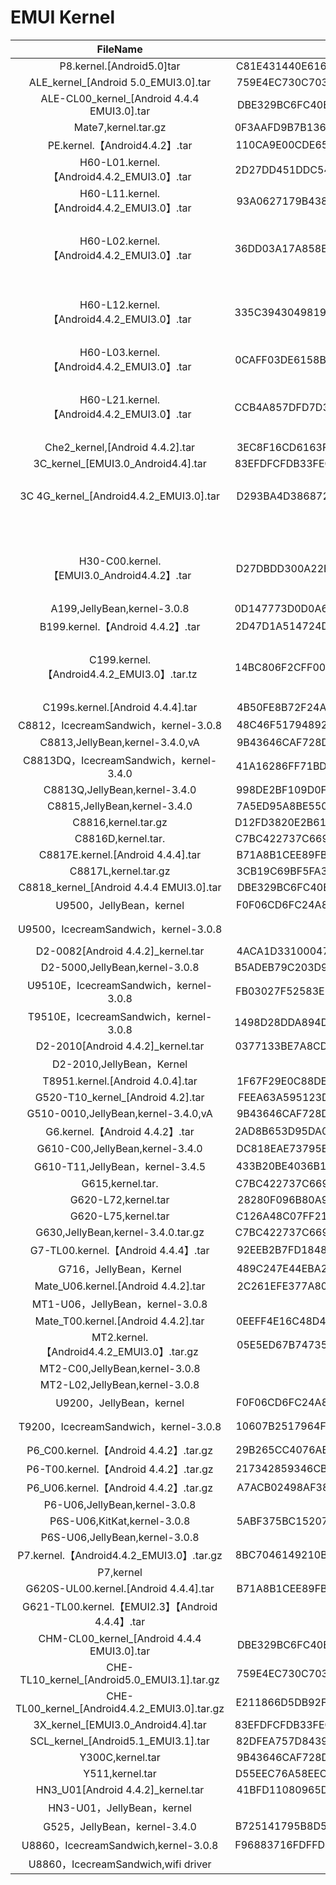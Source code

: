 # EMUI Kernel

| FileName                                    | MD5                              | Size     | DownloadUrl                                                                                                                              |
| :-----------------------------------------: | :------------------------------: | :------: | :--------------------------------------------------------------------------------------------------------------------------------------: |
| P8.kernel.[Android5.0]tar                   | C81E431440E616472A7BD5BB53F488AA | 155.12MB | http://emuirom123.dbankcloud.com/P8.kernel.%5BAndroid5.0%5Dtar.gz?rid=1295                                                               |
| ALE_kernel_[Android 5.0_EMUI3.0].tar        | 759E4EC730C70318398E235F0849CA43 | 118.88MB | http://emuirom123.dbankcloud.com/ALE_kernel_%5BAndroid%205.0_EMUI3.0%5D.tar.gz?rid=1331                                                  |
| ALE-CL00_kernel_[Android 4.4.4 EMUI3.0].tar | DBE329BC6FC40EFA0906253B8F7E8B22 | 117.67MB | http://emuirom123.dbankcloud.com/ALE-CL00_kernel_%5BAndroid%204.4.4%20EMUI3.0%5D.tar.gz?rid=1389                                         |
| Mate7,kernel.tar.gz                         | 0F3AAFD9B7B136993DF3C29D9D31C43A | 215.79MB | http://emuirom123.dbankcloud.com/MT7-TL00_kernel.tar.gz?rid=924                                                                          |
| PE.kernel.【Android4.4.2】.tar              | 110CA9E00CDE650E9C77B0B2BF45D124 | 135.76MB | http://emuirom123.dbankcloud.com/PE.kernel.%5BAndroid4.4.2%5D.tar.gz?rid=1097                                                            |
| H60-L01.kernel.【Android4.4.2_EMUI3.0】.tar | 2D27DD451DDC548052F41B46E8098059 | 141.81MB | http://emuirom123.dbankcloud.com/H60-L01.kernel.%E3%80%90Android4.4.2_EMUI3.0%E3%80%91.tar.gz?rid=1017                                   |
| H60-L11.kernel.【Android4.4.2_EMUI3.0】.tar | 93A0627179B438760433E1CFA86A740D | 141.79MB | http://emuirom123.dbankcloud.com/H60-L11.kernel.%E3%80%90Android4.4.2_EMUI3.0%E3%80%91.tar.gz?rid=1020                                   |
|                                             |                                  | 135.16MB | http://emuirom123.dbankcloud.com/H60_kernel.tar.gz?rid=764                                                                               |
| H60-L02.kernel.【Android4.4.2_EMUI3.0】.tar | 36DD03A17A858E4189497814B0CCC242 | 141.77MB | http://emuirom123.dbankcloud.com/H60-L02.kernel.%E3%80%90Android4.4.2_EMUI3.0%E3%80%91.tar.gz?rid=1018                                   |
|                                             |                                  | 135.16MB | http://emuirom123.dbankcloud.com/H60_kernel.tar.gz?rid=761                                                                               |
|                                             |                                  | 135.16MB | http://emuirom123.dbankcloud.com/H60_kernel.tar.gz?rid=762                                                                               |
| H60-L12.kernel.【Android4.4.2_EMUI3.0】.tar | 335C39430498195AAE51C45EAD84DCB7 | 141.76MB | http://emuirom123.dbankcloud.com/H60-L12.kernel.%E3%80%90Android4.4.2_EMUI3.0%E3%80%91.tar.gz?rid=1021                                   |
|                                             |                                  | 135.16MB | http://emuirom123.dbankcloud.com/H60_kernel.tar.gz?rid=766                                                                               |
| H60-L03.kernel.【Android4.4.2_EMUI3.0】.tar | 0CAFF03DE6158B142CD1617D9D102F6C | 141.77MB | http://emuirom123.dbankcloud.com/H60-L03.kernel.%E3%80%90Android4.4.2_EMUI3.0%E3%80%91.tar.gz?rid=1019                                   |
|                                             |                                  | 135.16MB | http://emuirom123.dbankcloud.com/H60_kernel.tar.gz?rid=770                                                                               |
| H60-L21.kernel.【Android4.4.2_EMUI3.0】.tar | CCB4A857DFD7D383EA1300CAF66500EC | 141.78MB | http://emuirom123.dbankcloud.com/H60-L21.kernel.%E3%80%90Android4.4.2_EMUI3.0%E3%80%91.tar.gz?rid=1022                                   |
|                                             |                                  | 135.16MB | http://emuirom123.dbankcloud.com/H60_kernel.tar.gz?rid=767                                                                               |
| Che2_kernel,[Android 4.4.2].tar             | 3EC8F16CD6163F1A1E127B7988972E03 | 130.25MB | http://emuirom123.dbankcloud.com/Che2_kernel%2C%5BAndroid%204.4.2%5D.tar.gz?rid=1412                                                     |
| 3C_kernel_[EMUI3.0_Android4.4].tar          | 83EFDFCFDB33FEC81AC13DD78A45D54D | 443.34MB | http://emuirom123.dbankcloud.com/3C_kernel_%5BEMUI3.0_Android4.4%5D.tar.gz?rid=1226                                                      |
|                                             |                                  | 185.08MB | http://emuirom123.dbankcloud.com/H30-U10_kernel_%5BAndroid%204.2%20EMUI2.0%5D.tar.gz?rid=1227                                            |
| 3C 4G_kernel_[Android4.4.2_EMUI3.0].tar     | D293BA4D386872564F184F8275724149 | 103.32MB | http://emuirom123.dbankcloud.com/3C-4G_kernel_%5BAndroid4.4.2_EMUI3.0%5D.tar.gz?rid=550                                                  |
|                                             |                                  | 115.59MB | http://emuirom123.dbankcloud.com/3C-4G_kernel_%5BAndroid%204.4.2%5D.tar.gz?rid=468                                                       |
|                                             |                                  | 115.59MB | http://emuirom123.dbankcloud.com/3C-4G_kernel_%5BAndroid%204.4.2%5D.tar.gz?rid=1043                                                      |
|                                             |                                  | 115.59MB | http://emuirom123.dbankcloud.com/3C-4G_kernel%5BAndroid%204.4.2%5D.tar.gz?rid=1044                                                       |
| H30-C00.kernel.【EMUI3.0_Android4.4.2】.tar | D27DBDD300A22B81F8FE6861AB058F16 | 109.47MB | http://www.emui.com/nsp/geturl.php?path=H30-C00.kernel.%E3%80%90EMUI3.0_Android4.4.2%E3%80%91.tar.gz?rid=1212                            |
|                                             |                                  | 110.80MB | http://emuirom123.dbankcloud.com/H30-C00_kernel.tar.gz?rid=864                                                                           |
| A199,JellyBean,kernel-3.0.8                 | 0D147773D0D0A63A4355C13AB5E059D1 | 109.76MB | http://emuirom123.dbankcloud.com/%E5%8D%8E%E4%B8%BAA199%E5%BC%80%E6%BA%90%E4%BB%A3%E7%A0%81(A199%2CJelleyBean%2Ckernel-3.0.8).gz?rid=260 |
| B199.kernel.【Android 4.4.2】.tar           | 2D47D1A514724DD4C66001F256B8F287 | 108.18MB | http://emuirom123.dbankcloud.com/B199.kernel.%5BAndroid%204.4.2%5D.tar.gz?rid=1091                                                       |
|                                             |                                  | 108.17MB | http://emuirom123.dbankcloud.com/%E5%8D%8E%E4%B8%BAB199%E5%BC%80%E6%BA%90%E4%BB%A3%E7%A0%81%EF%BC%88B199%EF%BC%8Ckernel.tar.gz?rid=379   |
| C199.kernel.【Android4.4.2_EMUI3.0】.tar.tz | 14BC806F2CFF0090A8A0527C516DD89D | 108.95MB | http://emuirom123.dbankcloud.com/C199.kernel.%5BAndroid4.4.2_EMUI3.0%5D.tar.gz?rid=979                                                   |
|                                             |                                  | 108.92MB | http://emuirom123.dbankcloud.com/C199_kernel.tar.gz?rid=700                                                                              |
| C199s.kernel.[Android 4.4.4].tar            | 4B50FE8B72F24A0D94D157F270005CE8 | 117.58MB | http://emuirom123.dbankcloud.com/C199s.kernel.%5BAndroid%204.4.4%5D.tar.gz?rid=1169                                                              |
| C8812，IcecreamSandwich，kernel-3.0.8       | 48C46F517948929A3B6C9F31AA27F31F | 115.50MB | http://emuirom123.dbankcloud.com/%E5%8D%8E%E4%B8%BAC8812%E5%BC%80%E6%BA%90%E4%BB%A3%E7%A0%81%EF%BC%88kernel-3.0.8-C8812-Icecream.tar.rar?rid=245 |
| C8813,JellyBean,kernel-3.4.0,vA             | 9B43646CAF728D057FA3A8FE2135534D | 122.00MB | http://emuirom123.dbankcloud.com/%E5%8D%8E%E4%B8%BAC8813%E5%BC%80%E6%BA%90%E4%BB%A3%E7%A0%81(C8813%2CJellyBean%2Ckernel-3.4.0%2CvA).rar?rid=86   |
| C8813DQ，IcecreamSandwich，kernel-3.4.0     | 41A16286FF71BDC7AA9746F349C1F45A | 109.39MB | http://emuirom123.dbankcloud.com/%E5%8D%8E%E4%B8%BAC8813DQ%E5%BC%80%E6%BA%90%E4%BB%A3%E7%A0%81%EF%BC%88C8813DQ_IcecreamSandwich_kernel-3.4.0.tar.gz?rid=401 |
| C8813Q,JellyBean,kernel-3.4.0               | 998DE2BF109D0FF5DCD4369CFC1137FF | 109.61MB | http://emuirom123.dbankcloud.com/%E5%8D%8E%E4%B8%BAC8813Q%E5%BC%80%E6%BA%90%E4%BB%A3%E7%A0%81(C8813Q%2CJellyBean%2Ckernel-3.4.0).tar.gz?rid=285             |
| C8815,JellyBean,kernel-3.4.0                | 7A5ED95A8BE55099133116BD756BF720 | 109.65MB | http://emuirom123.dbankcloud.com/%E5%8D%8E%E4%B8%BAC8815%E5%BC%80%E6%BA%90%E4%BB%A3%E7%A0%81%EF%BC%88C8815%2CJellyBean%2Ckernel-3.4.0).tar.gz?rid=287       |
| C8816,kernel.tar.gz                         | D12FD3820E2B616BD084A42A6AC5B4C8 | 108.63MB | http://emuirom123.dbankcloud.com/C8816_kernel.tar.gz?rid=818                                                                                                |
| C8816D,kernel.tar.                          | C7BC422737C669FD8893B242769E9AA2 | 110.80MB | http://emuirom123.dbankcloud.com/C8816D_kernel.tar.gz?rid=863                                                                                               |
| C8817E.kernel.[Android 4.4.4].tar           | B71A8B1CEE89FBD5B012292CB12EFD4E | 117.67MB | http://emuirom123.dbankcloud.com/C8817E.kernel.%5BAndroid%204.4.4%5D.tar.gz?rid=1216                                                                        |
| C8817L,kernel.tar.gz                        | 3CB19C69BF5FA38EAE09A22BDB0CBFA1 | 108.60MB | http://emuirom123.dbankcloud.com/C8817L%20kernel.tar.gz?rid=557                                                                                             |
| C8818_kernel_[Android 4.4.4 EMUI3.0].tar    | DBE329BC6FC40EFA0906253B8F7E8B22 | 117.67MB | http://emuirom123.dbankcloud.com/C8818_kernel_%5BAndroid%204.4.4%20EMUI3.0%5D.tar.gz?rid=1390                                                               |
| U9500，JellyBean，kernel                    | F0F06CD6FC24A8AC1B0BEB3DFA587329 | 452.37MB | http://emuirom123.dbankcloud.com/%E5%8D%8E%E4%B8%BAD1%E5%BC%80%E6%BA%90%E4%BB%A3%E7%A0%81%EF%BC%88U9500%EF%BC%8CJellyBean%EF%BC%8Ckernel%EF%BC%89.tar?rid=354                                                                     |
| U9500，IcecreamSandwich，kernel-3.0.8       |                                  |  98.42MB | http://emuirom123.dbankcloud.com/%E5%8D%8E%E4%B8%BAAscend%20D1%E5%BC%80%E6%BA%90%E4%BB%A3%E7%A0%81%EF%BC%88U9500%EF%BC%8CIcecreamSandwich-kernel-3.0.8-%E4%B8%AD%E5%9B%BD%E5%8C%BA.gz?rid=20                                      |
| D2-0082[Android 4.4.2]_kernel.tar           | 4ACA1D331000474F7F8CF4AAFE3DEE74 | 105.71MB | http://emuirom123.dbankcloud.com/D2-0082%5BAndroid%204.4.2%5D_kernel.tar.gz?rid=1173                                                                                                                                              |
| D2-5000,JellyBean,kernel-3.0.8              | B5ADEB79C203D93EDC06C77F7B32C500 | 111.74MB | http://emuirom123.dbankcloud.com/%E5%8D%8E%E4%B8%BAD2%E5%BC%80%E6%BA%90%E4%BB%A3%E7%A0%81(D2-5000%2CJellyBean%2C%20kernel-3.0.8%2C%E4%B8%AD%E5%9B%BD%E5%8C%BA).tar.gz?rid=171                                                     |
| U9510E，IcecreamSandwich，kernel-3.0.8      | FB03027F52583EDD9CCE4FCCD3FA3CB0 |  98.14MB | http://emuirom123.dbankcloud.com/%E5%8D%8E%E4%B8%BAAscend%20D1%20%E5%9B%9B%E6%A0%B8%20XL%20%E5%BC%80%E6%BA%90%E4%BB%A3%E7%A0%81%EF%BC%88U9510E%EF%BC%8CIcecreamSandwich-kernel-3.0.8-%E4%B8%AD%E5%9B%BD%E5%8C%BA.tar.gz?rid=248   |
| T9510E，IcecreamSandwich，kernel-3.0.8      | 1498D28DDA894D1B358D7373990CCF3B |  77.08MB | http://emuirom123.dbankcloud.com/%E5%8D%8E%E4%B8%BAAscend_D1_%E5%9B%9B%E6%A0%B8_XL_%E5%BC%80%E6%BA%90%E4%BB%A3%E7%A0%81%EF%BC%88T9510E%EF%BC%8CIcecreamSandwich-kernel-3.0.8-%E4%B8%AD%E5%9B%BD%E7%A7%BB%E5%8A%A8.tar.bz2?rid=247 |
| D2-2010[Android 4.4.2]_kernel.tar           | 0377133BE7A8CD06A389D869119BAB35 | 105.71MB | http://emuirom123.dbankcloud.com/D2-2010%5BAndroid%204.4.2%5D_kernel.tar.gz?rid=1174                                                                                                                                              |
| D2-2010,JellyBean，Kernel                   |                                  | 111.57MB | http://emuirom123.dbankcloud.com/%E5%8D%8E%E4%B8%BAD2%E5%BC%80%E6%BA%90%E4%BB%A3%E7%A0%81%EF%BC%88D2-2010%EF%BC%8CJellyBean%EF%BC%8Ckernel-3.0.8.tar.gz?rid=396                                                                   |
| T8951.kernel.[Android 4.0.4].tar            | 1F67F29E0C88DE77F1DAE3F8A62E7DD6 | 136.48MB | http://emuirom123.dbankcloud.com/T8951.kernel.%5BAndroid%204.0.4%5D.tar.gz?rid=1033                                                                                                                                               |
| G520-T10_kernel_[Android 4.2].tar           | FEEA63A595123DF79135F8F094BFAABF | 164.53MB | http://emuirom123.dbankcloud.com/G520-T10_kernel_%5BAndroid%204.2%5D.tar.gz?rid=1332                                                                                                                                              |
| G510-0010,JellyBean,kernel-3.4.0,vA         | 9B43646CAF728D057FA3A8FE2135534D | 122.00MB | http://emuirom123.dbankcloud.com/%E5%8D%8E%E4%B8%BAAscend%20G510%E5%BC%80%E6%BA%90%E4%BB%A3%E7%A0%81(G510-0010%2CJellyBean%2Ckernel-3.4.0%2CvA).rar?rid=87                                                                        |
| G6.kernel.【Android 4.4.2】.tar             | 2AD8B653D95DA05EF88262CF95CACC36 | 110.94MB | http://emuirom123.dbankcloud.com/G6.kernel.%5BAndroid%204.4.2%5D.tar.gz?rid=1092                                                                                                                                                  |
| G610-C00,JellyBean,kernel-3.4.0             | DC818EAE73795E45FA401EC6D181444A | 109.52MB | http://emuirom123.dbankcloud.com/%E5%8D%8E%E4%B8%BAG610%E7%94%B5%E4%BF%A1%E5%BC%80%E6%BA%90%E4%BB%A3%E7%A0%81%EF%BC%88G610-C00%2CJellyBean-kernel-3.4.0).tar.gz?rid=286                                                           |
| G610-T11,JellyBean，kernel-3.4.5            | 433B20BE4036B11CAD3C224B07AE1F3B | 191.25MB | http://emuirom123.dbankcloud.com/%E5%8D%8E%E4%B8%BAG610-T11%E5%BC%80%E6%BA%90%E4%BB%A3%E7%A0%81%EF%BC%88G610-T11%2CJellyBean-kernel-3.4.5.tar.gz?rid=301                                                                          |
| G615,kernel.tar.                            | C7BC422737C669FD8893B242769E9AA2 | 110.80MB | http://emuirom123.dbankcloud.com/G615_kernel.tar.gz?rid=870                                                                                                                                                                       |
| G620-L72,kernel.tar                         | 28280F096B80A923EF8BF31361A632B3 | 108.60MB | http://emuirom123.dbankcloud.com/G620-L72%20kernel.tar.gz?rid=992                                                                                                                                                                 |
| G620-L75,kernel.tar                         | C126A48C07FF215B5320116A2831E6CA | 108.60MB | http://emuirom123.dbankcloud.com/G620-L75%20kernel.tar.gz?rid=997                                                                                                                                                                 |
| G630,JellyBean,kernel-3.4.0.tar.gz          | C7BC422737C669FD8893B242769E9AA2 | 110.80MB | http://emuirom123.dbankcloud.com/G630_JellyBean%2Ckernel-3.4.0.tar.gz?rid=993                                                                                                                                                     |
| G7-TL00.kernel.【Android 4.4.4】.tar        | 92EEB2B7FD184863D09772DE3E88A28E | 117.06MB | http://emuirom123.dbankcloud.com/G7-TL00.kernel.%5BAndroid%204.4.4%5D.tar.gz?rid=1038                                                                                                                                             |
| G716，JellyBean，Kernel                     | 489C247E44EBA254B43299EBCD72AFA4 | 111.24MB | http://emuirom123.dbankcloud.com/%E5%8D%8E%E4%B8%BAG716%E5%BC%80%E6%BA%90%E4%BB%A3%E7%A0%81%EF%BC%88G716%EF%BC%8CJellyBean-kernel-3.4.0.tar.gz?rid=394                                                                            |
| Mate_U06.kernel.[Android 4.4.2].tar         | 2C261EFE377A80BF3A0F9D9BF2170ACE | 105.68MB | http://emuirom123.dbankcloud.com/Mate_U06.kernel.%5BAndroid%204.4.2%5D.tar.gz?rid=1171                                                                                                                                            |
| MT1-U06，JellyBean，kernel-3.0.8            |                                  | 105.95MB | http://emuirom123.dbankcloud.com/%E5%8D%8E%E4%B8%BAMate%E8%81%94%E9%80%9A%EF%BC%88MT1-U06%2CJellyBean-kernel-3.0.8.tar.gz?rid=282                                                                                                 |
| Mate_T00.kernel.[Android 4.4.2].tar         | 0EEFF4E16C48D4B7D3A4549D26EC8598 | 105.67MB | http://emuirom123.dbankcloud.com/Mate_T00.kernel.%5BAndroid%204.4.2%5D.tar.gz?rid=1170                                                                                                                                            |
| MT2.kernel.【Android4.4.2_EMUI3.0】.tar.gz  | 05E5ED67B74735570908E3B716E9CA83 | 110.23MB | http://emuirom123.dbankcloud.com/MT2.kernel.%5BAndroid4.4.2_EMUI3.0%5D.tar.gz?rid=977                                                                                                                                             |
| MT2-C00,JellyBean,kernel-3.0.8              |                                  | 106.06MB | http://emuirom123.dbankcloud.com/%E5%8D%8E%E4%B8%BAMate2%E7%94%B5%E4%BF%A1%E7%89%88%E5%BC%80%E6%BA%90%E4%BB%A3%E7%A0%81%EF%BC%88MT2_C00%EF%BC%8Ckernel.tar.gz?rid=362                                                             |
| MT2-L02,JellyBean,kernel-3.0.8              |                                  | 106.91MB | http://emuirom123.dbankcloud.com/%E5%8D%8E%E4%B8%BAMate2%E7%A7%BB%E5%8A%A8%E7%89%88%E5%BC%80%E6%BA%90%E4%BB%A3%E7%A0%81%EF%BC%88MT2_L02%EF%BC%8Ckernel.tar.gz?rid=363                                                             |
| U9200，JellyBean，kernel                    | F0F06CD6FC24A8AC1B0BEB3DFA587329 | 452.37MB | http://emuirom123.dbankcloud.com/%E5%8D%8E%E4%B8%BAP1%E5%BC%80%E6%BA%90%E4%BB%A3%E7%A0%81%EF%BC%88U9200%EF%BC%8CJellyBean%EF%BC%8Ckernel%EF%BC%89.tar?rid=353                                                                     |
| T9200，IcecreamSandwich，kernel-3.0.8       | 10607B2517964F32DBAC71BA83119ECB |  86.30MB | http://emuirom123.dbankcloud.com/%E5%8D%8E%E4%B8%BAAscend%20P1%E5%BC%80%E6%BA%90%E4%BB%A3%E7%A0%81%EF%BC%88T9200%EF%BC%8CIcecreamSandwich-kernel-3.0.8-%E4%B8%AD%E5%9B%BD%E7%A7%BB%E5%8A%A8.tar.bz2?rid=249                       |
| P6_C00.kernel.【Android 4.4.2】.tar.gz      | 29B265CC4076ABB18AC56EC66FF52AFB | 105.73MB | http://emuirom123.dbankcloud.com/P6-C00.kernel.%5BAndroid%204.4.2%5D.tar.gz?rid=1028                                                                                                                                              |
| P6-T00.kernel.【Android 4.4.2】.tar.gz      | 217342859346CBE4D32FC7CC6FE3150C | 105.73MB | http://emuirom123.dbankcloud.com/P6_T00.kernel.%5BAndroid%204.4.2%5D.tar.gz?rid=1029                                                                                                                                              |
| P6_U06.kernel.【Android 4.4.2】.tar.gz      | A7ACB02498AF387A139A8EF8F7BF31B0 | 105.73MB | http://emuirom123.dbankcloud.com/P6_U06.kernel.%5BAndroid%204.4.2%5D.tar.gz?rid=1016                                                                                                                                              |
| P6-U06,JellyBean,kernel-3.0.8               |                                  | 105.69MB | http://emuirom123.dbankcloud.com/P6%E5%BC%80%E6%BA%90%E4%BB%A3%E7%A0%81(P6-U06%2CJellyBean%2Ckernel-3.0.8%2C%E4%B8%AD%E5%9B%BD%E5%8C%BA).tar.gz?rid=167                                                                           |
| P6S-U06,KitKat,kernel-3.0.8                 | 5ABF375BC1520786547690704169EF9C | 110.23MB | http://emuirom123.dbankcloud.com/P6S-U06_KitKat%20kernel-3.0.8.tar.gz?rid=961                                                                                                                                                     |
| P6S-U06,JellyBean,kernel-3.0.8              |                                  | 106.06MB | http://emuirom123.dbankcloud.com/%E5%8D%8E%E4%B8%BAP6S%E5%BC%80%E6%BA%90%E4%BB%A3%E7%A0%81%EF%BC%88P6S-U06%EF%BC%8CKernel-3.0.8.tar.gz?rid=361                                                                                    |
| P7.kernel.【Android4.4.2_EMUI3.0】.tar.gz         | 8BC7046149210B6BD42B33EAAC512B45 | 110.23MB | http://emuirom123.dbankcloud.com/P7.kernel.%5BAndroid4.4.2_EMUI3.0%5D.tar.gz?rid=976                                                                                                                                              |
| P7,kernel                                         |                                  | 109.43MB | http://emuirom123.dbankcloud.com/%E5%8D%8E%E4%B8%BAP7%E5%BC%80%E6%BA%90%E4%BB%A3%E7%A0%81%EF%BC%88P7%EF%BC%8C%2Ckernel.tar.gz?rid=776                                                                                             |
| G620S-UL00.kernel.[Android 4.4.4].tar             | B71A8B1CEE89FBD5B012292CB12EFD4E | 117.67MB | http://emuirom123.dbankcloud.com/G620S-UL00.kernel.%5BAndroid%204.4.4%5D.tar.gz?rid=1217                                                                                                                                          |
| G621-TL00.kernel.【EMUI2.3】【Android 4.4.4】.tar |                                  | 116.87MB | http://emuirom123.dbankcloud.com/G621-TL00.kernel.%5BAndroid%204.4.4%5D.tar.gz?rid=1124                                                                                                                                           |
| CHM-CL00_kernel_[Android 4.4.4 EMUI3.0].tar       | DBE329BC6FC40EFA0906253B8F7E8B22 | 117.67MB | http://emuirom123.dbankcloud.com/CHM-CL00_kernel_%5BAndroid%204.4.4%20EMUI3.0%5D.tar.gz?rid=1391                                                                                                                                  |
| CHE-TL10_kernel_[Android5.0_EMUI3.1].tar.gz       | 759E4EC730C70318398E235F0849CA43 | 118.87MB | http://emuirom123.dbankcloud.com/CHE-TL10_kernel_%5BAndroid%205.0%20EMUI3.1%5D.tar.gz?rid=1419                                                                                                                                    |
| CHE-TL00_kernel_[Android4.4.2_EMUI3.0].tar.gz     | E211866D5DB92FCEBCB21AE17E164BDA | 126.37MB | http://emuirom123.dbankcloud.com/CHE-TL00_kernel_%5BAndroid%204.4.2%20EMUI3.0%5D.tar.gz?rid=1421                                                                                                                                  |
| 3X_kernel_[EMUI3.0_Android4.4].tar                | 83EFDFCFDB33FEC81AC13DD78A45D54D | 443.34MB | http://emuirom123.dbankcloud.com/3X_kernel_%5BEMUI3.0_Android4.4%5D.tar.gz?rid=1221                                                                                                                                               |
| SCL_kernel_[Android5.1_EMUI3.1].tar               | 82DFEA757D84398DEF0D6144B8019566 | 119.60MB | http://emuirom123.dbankcloud.com/SCL_kernel_%5BAndroid5.1_EMUI3.1%5D.tar.gz?rid=1465                                                                                                                                              |
| Y300C,kernel.tar                                  | 9B43646CAF728D057FA3A8FE2135534D | 122.00MB | http://emuirom123.dbankcloud.com/Y300C%EF%BC%8CJellyBean-kernel-3.4.0-vA.rar?rid=994                                                                                                                                              |
| Y511,kernel.tar                                   | D55EEC76A58EECDA73D0CF49A2D98E4E |  62.11MB | http://emuirom123.dbankcloud.com/HW_Y511_kernel.rar?rid=995                                                                                                                                                                       |
| HN3_U01[Android 4.4.2]_kernel.tar                 | 41BFD11080965D8936FAEF3AC1CF52D5 | 105.67MB | http://emuirom123.dbankcloud.com/HN3_U01%5BAndroid%204.4.2%5D_kernel.tar.gz?rid=1164                                                                                                                                              |
| HN3-U01，JellyBean，kernel                        |                                  | 105.57MB | http://emuirom123.dbankcloud.com/%E5%8D%8E%E4%B8%BA%E8%8D%A3%E8%80%803%EF%BC%88HN3-U01%EF%BC%8Ckernel.tar.gz?rid=418                                                                                                              |
| G525，JellyBean，kernel-3.4.0                     | B725141795B8D5C1D22B8A4B4CFF77A1 | 105.52MB | http://emuirom123.dbankcloud.com/%E8%8D%A3%E8%80%80%E5%9B%9B%E6%A0%B8%E9%9D%92%E6%98%A5%E7%89%88%EF%BC%88G525%EF%BC%8CJellyBean%EF%BC%8Ckernel-3.4.0%EF%BC%89.tar.gz?rid=342                                                      |
| U8860，IcecreamSandwich,kernel-3.0.8              | F96883716FDFFD31DE1D8D9EC320CD3C | 103.13MB | http://emuirom123.dbankcloud.com/%E5%8D%8E%E4%B8%BA%E8%8D%A3%E8%80%80%E5%BC%80%E6%BA%90%E4%BB%A3%E7%A0%81%EF%BC%88U8860%EF%BC%8CIcecreamSandwich-kernel-3.0.8.tar.gz?rid=243                                                      |
| U8860，IcecreamSandwich,wifi driver               |                                  | 375.35KB | http://emuirom123.dbankcloud.com/%E5%8D%8E%E4%B8%BA%E8%8D%A3%E8%80%80%E5%BC%80%E6%BA%90%E4%BB%A3%E7%A0%81%EF%BC%88U8860%EF%BC%8CIcecreamSandwich-wifi_driver.gz?rid=244                                                           |
